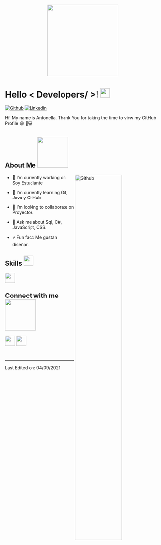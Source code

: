 <p align="center">
    <img width="230" src="https://cdn.dribbble.com/users/331265/screenshots/2542587/gabi-d.gif">
</p>


<h1> Hello < Developers/ >! <img src = "https://raw.githubusercontent.com/MartinHeinz/MartinHeinz/master/wave.gif" width = 30px> </h1>
<p align='center'>
</p>


[![Github](https://img.shields.io/github/followers/Aditya664?label=Follow&style=social)](https://github.com/AntonellaRe)
[![Linkedin](https://img.shields.io/badge/LinkedIn-0077B5?style=for-the-badge&logo=linkedin&logoColor=white )](https://www.linkedin.com/in/maria-antonella-re-760696237)
<div size='20px'> Hi! My name is Antonella. Thank You for taking the time to view my GitHub Profile  😃 🖤💻
</div>

<h2> About Me <img src = "https://media0.giphy.com/media/v1.Y2lkPTc5MGI3NjExcmxkejMyOWQyZHU1M2RleG5mcjh0YnN4Z3RzYTZqOXNhdTNyOWZ3OCZlcD12MV9pbnRlcm5hbF9naWZfYnlfaWQmY3Q9Zw/e9BUxDjZUk6dZeicZl/giphy.webp" width = 100px></h2>

<img width="55%" align="right" alt="Github" src="https://raw.githubusercontent.com/onimur/.github/master/.resources/git-header.svg" />

- 🔭 I’m currently working on  Soy Estudiante
  
- 🌱 I’m currently learning Git, Java y GitHub
  
- 👯 I’m looking to collaborate on Proyectos
  
- 💬 Ask me about Sql, C#, JavaScript, CSS.
  
- ⚡ Fun fact: Me gustan diseñar.

<h2> Skills <img src = "https://media2.giphy.com/media/QssGEmpkyEOhBCb7e1/giphy.gif?cid=ecf05e47a0n3gi1bfqntqmob8g9aid1oyj2wr3ds3mg700bl&rid=giphy.gif" width = 32px> </h2>
<img width ='32px' src ='https://raw.githubusercontent.com/rahulbanerjee26/githubAboutMeGenerator/main/icons/python.svg'> 
 

<h2> Connect with me <img src='https://raw.githubusercontent.com/ShahriarShafin/ShahriarShafin/main/Assets/handshake.gif' width="100px"> </h2>
<a href = 'https://www.linkedin.com/in/maria-antonella-re-760696237'> <img width = '32px' align= 'center' src="https://raw.githubusercontent.com/rahulbanerjee26/githubAboutMeGenerator/main/icons/linked-in-alt.svg"/></a> 
<a href = 'https://www.github.com/AntonellaRe'> <img width = '32px' align= 'center' src="https://raw.githubusercontent.com/rahulbanerjee26/githubAboutMeGenerator/main/icons/github.svg"/></a>
  
<br>
<br>
  <br>
  



-----


Last Edited on: 04/09/2021
